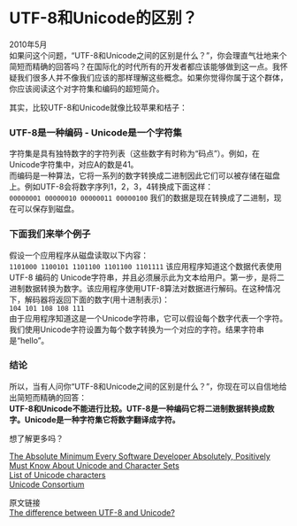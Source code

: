 # UTF-8和Unicode的区别？

2010年5月  
如果问这个问题，“UTF-8和Unicode之间的区别是什么？”，你会理直气壮地来个简短而精确的回答吗？在国际化的时代所有的开发者都应该能够做到这一点。我怀疑我们很多人并不像我们应该的那样理解这些概念。如果你觉得你属于这个群体，你应该阅读这个对字符集和编码的超短简介。

其实，比较UTF-8和Unicode就像比较苹果和桔子：

### UTF-8是一种编码 -  Unicode是一个字符集

字符集是具有独特数字的字符列表（这些数字有时称为“码点”）。例如，在Unicode字符集中，对应A的数是41。  
而编码是一种算法，它将一系列的数字转换成二进制因此它们可以被存储在磁盘上。例如UTF-8会将数字序列1，2，3，4转换成下面这样：  
``` 00000001 00000010 00000011 00000100 ```
我们的数据是现在转换成了二进制，现在可以保存到磁盘。

### 下面我们来举个例子  

假设一个应用程序从磁盘读取以下内容：  
``` 1101000 1100101 1101100 1101100 1101111 ```
该应用程序知道这个数据代表使用UTF-8 编码的 Unicode字符串，并且必须展示此为文本给用户。第一步，是将二进制数据转换为数字。该应用程序使用UTF-8算法对数据进行解码。在这种情况下，解码器将返回下面的数字(用十进制表示)：  
``` 104 101 108 108 111 ```  
由于应用程序知道这是一个Unicode字符串，它可以假设每个数字代表一个字符。我们使用Unicode字符设置为每个数字转换为一个对应的字符。结果字符串是“hello”。  

### 结论

所以，当有人问你“UTF-8和Unicode之间的区别是什么？”，你现在可以自信地给出简短而精确的回答：  
**UTF-8和Unicode不能进行比较。UTF-8是一种编码它将二进制数据转换成数字。Unicode是一种字符集它将数字翻译成字符。**

想了解更多吗？

[The Absolute Minimum Every Software Developer Absolutely, Positively Must Know About Unicode and Character Sets](http://www.joelonsoftware.com/articles/Unicode.html)  
[List of Unicode characters](https://en.wikipedia.org/wiki/List_of_Unicode_characters)  
[Unicode Consortium](http://unicode.org/)

原文链接  
[The difference between UTF-8 and Unicode?](http://www.rrn.dk/the-difference-between-utf-8-and-unicode/)
